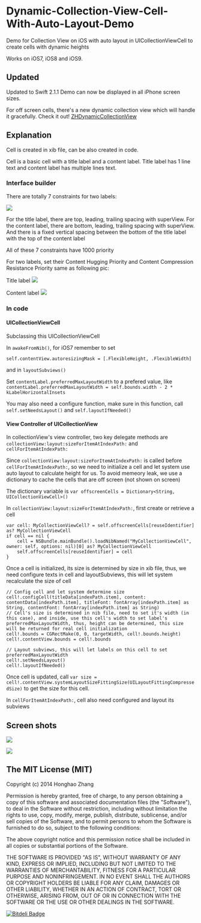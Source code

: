 # Dynamic-Collection-View-Cell-With-Auto-Layout-Demo

Demo for Collection View on iOS with auto layout in UICollectionViewCell to create cells with dynamic heights

Works on iOS7, iOS8 and iOS9.

## Updated

Updated to Swift 2.1.1 
Demo can now be displayed in all iPhone screen sizes. 

For off screen cells, there's a new dynamic collection view which will handle it gracefully. Check it out!
[ZHDynamicCollectionView](https://github.com/honghaoz/ZHDynamicCollectionView)

## Explanation

Cell is created in xib file, can be also created in code.

Cell is a basic cell with a title label and a content label. Title label has 1 line text and content label has multiple lines text.

### Interface builder

There are totally 7 constraints for two labels:

![](https://raw.githubusercontent.com/honghaoz/Dynamic-Collection-View-Cell-With-Auto-Layout-Demo/master/Screenshots/cell.png?token=3926785__eyJzY29wZSI6IlJhd0Jsb2I6aG9uZ2hhb3ovRHluYW1pYy1Db2xsZWN0aW9uLVZpZXctQ2VsbC1XaXRoLUF1dG8tTGF5b3V0LURlbW8vbWFzdGVyL1NjcmVlbnNob3RzL2NlbGwucG5nIiwiZXhwaXJlcyI6MTQxMjQ1NTM5NX0%3D--9553b945bbfa038d86f226060b3bdb7fcb1424d1)

For the title label, there are top, leading, trailing spacing with superView.
For the content label, there are bottom, leading, trailing spacing with superView.
And there is a fixed vertical spacing between the bottom of the title label with the top of the content label

All of these 7 constraints have 1000 priority

For two labels, set their Content Hugging Priority and Content Compression Resistance Priority same as following pic:

Title label
![](https://raw.githubusercontent.com/honghaoz/Dynamic-Collection-View-Cell-With-Auto-Layout-Demo/master/Screenshots/titleCell.png?token=3926785__eyJzY29wZSI6IlJhd0Jsb2I6aG9uZ2hhb3ovRHluYW1pYy1Db2xsZWN0aW9uLVZpZXctQ2VsbC1XaXRoLUF1dG8tTGF5b3V0LURlbW8vbWFzdGVyL1NjcmVlbnNob3RzL3RpdGxlQ2VsbC5wbmciLCJleHBpcmVzIjoxNDEyNDU1NjYwfQ%3D%3D--055be4ca8a998efa8ca3a65b187817c1f6516711)

Content label
![](https://raw.githubusercontent.com/honghaoz/Dynamic-Collection-View-Cell-With-Auto-Layout-Demo/master/Screenshots/contentCell.png?token=3926785__eyJzY29wZSI6IlJhd0Jsb2I6aG9uZ2hhb3ovRHluYW1pYy1Db2xsZWN0aW9uLVZpZXctQ2VsbC1XaXRoLUF1dG8tTGF5b3V0LURlbW8vbWFzdGVyL1NjcmVlbnNob3RzL2NvbnRlbnRDZWxsLnBuZyIsImV4cGlyZXMiOjE0MTI0NTU2NzJ9--181cc53d91087c5d51527ee2f4c21acb1b965e17)

### In code

#### UICollectionViewCell

Subclassing this UICollectionViewCell

In `awakeFromNib()`, for iOS7 remember to set

```
self.contentView.autoresizingMask = [.FlexibleHeight, .FlexibleWidth]
```

and in `layoutSubviews()`

Set `contentLabel.preferredMaxLayoutWidth` to a prefered value, like `contentLabel.preferredMaxLayoutWidth = self.bounds.width - 2 * kLabelHorizontalInsets`

You may also need a configure function, make sure in this function, call `self.setNeedsLayout()` and `self.layoutIfNeeded()`

#### View Controller of UICollectionView

In collectionView's view controller, two key delegate methods are `collectionView:layout:sizeForItemAtIndexPath:` and `cellForItemAtIndexPath:`

Since `collectionView:layout:sizeForItemAtIndexPath:` is called before `cellForItemAtIndexPath:`, so we need to initialize a cell and let system use auto layout to calculate height for us. To avoid memeory leak, we use a dictionary to cache the cells that are off screen (not shown on screen)

The dictionary variable is `var offscreenCells = Dictionary<String, UICollectionViewCell>()`

In `collectionView:layout:sizeForItemAtIndexPath:`, first create or retrieve a cell

```
var cell: MyCollectionViewCell? = self.offscreenCells[reuseIdentifier] as? MyCollectionViewCell
if cell == nil {
    cell = NSBundle.mainBundle().loadNibNamed("MyCollectionViewCell", owner: self, options: nil)[0] as? MyCollectionViewCell
    self.offscreenCells[reuseIdentifier] = cell
}
```
Once a cell is initialized, its size is determined by size in xib file, thus, we need configure texts in cell and layoutSubviews, this will let system recalculate the size of cell

```
// Config cell and let system determine size
cell!.configCell(titleData[indexPath.item], content: contentData[indexPath.item], titleFont: fontArray[indexPath.item] as String, contentFont: fontArray[indexPath.item] as String)
// Cell's size is determined in nib file, need to set it's width (in this case), and inside, use this cell's width to set label's preferredMaxLayoutWidth, thus, height can be determined, this size will be returned for real cell initialization
cell!.bounds = CGRectMake(0, 0, targetWidth, cell!.bounds.height)
cell!.contentView.bounds = cell!.bounds
        
// Layout subviews, this will let labels on this cell to set preferredMaxLayoutWidth
cell!.setNeedsLayout()
cell!.layoutIfNeeded()
```

Once cell is updated, call `var size = cell!.contentView.systemLayoutSizeFittingSize(UILayoutFittingCompressedSize)` to get the size for this cell.

In `cellForItemAtIndexPath:`, cell also need configured and layout its subviews


## Screen shots
![](https://raw.githubusercontent.com/honghaoz/Dynamic-Collection-View-Cell-With-Auto-Layout-Demo/master/iOS%20Simulator%20Screen%20Shot1.png?token=3926785__eyJzY29wZSI6IlJhd0Jsb2I6aG9uZ2hhb3ovRHluYW1pYy1Db2xsZWN0aW9uLVZpZXctQ2VsbC1XaXRoLUF1dG8tTGF5b3V0LURlbW8vbWFzdGVyL2lPUyBTaW11bGF0b3IgU2NyZWVuIFNob3QxLnBuZyIsImV4cGlyZXMiOjE0MTI0NTQ1NTR9--22eb7f8d1e6f45646ad1e043034f0603ca1329ba)


![](https://raw.githubusercontent.com/honghaoz/Dynamic-Collection-View-Cell-With-Auto-Layout-Demo/master/iOS%20Simulator%20Screen%20Shot2.png?token=3926785__eyJzY29wZSI6IlJhd0Jsb2I6aG9uZ2hhb3ovRHluYW1pYy1Db2xsZWN0aW9uLVZpZXctQ2VsbC1XaXRoLUF1dG8tTGF5b3V0LURlbW8vbWFzdGVyL2lPUyBTaW11bGF0b3IgU2NyZWVuIFNob3QyLnBuZyIsImV4cGlyZXMiOjE0MTI0NTQ2MDl9--438f993f9a552dba2ceddb1836005d7b464d9ccf)

## The MIT License (MIT)

Copyright (c) 2014 Honghao Zhang

Permission is hereby granted, free of charge, to any person obtaining a copy
of this software and associated documentation files (the "Software"), to deal
in the Software without restriction, including without limitation the rights
to use, copy, modify, merge, publish, distribute, sublicense, and/or sell
copies of the Software, and to permit persons to whom the Software is
furnished to do so, subject to the following conditions:

The above copyright notice and this permission notice shall be included in all
copies or substantial portions of the Software.

THE SOFTWARE IS PROVIDED "AS IS", WITHOUT WARRANTY OF ANY KIND, EXPRESS OR
IMPLIED, INCLUDING BUT NOT LIMITED TO THE WARRANTIES OF MERCHANTABILITY,
FITNESS FOR A PARTICULAR PURPOSE AND NONINFRINGEMENT. IN NO EVENT SHALL THE
AUTHORS OR COPYRIGHT HOLDERS BE LIABLE FOR ANY CLAIM, DAMAGES OR OTHER
LIABILITY, WHETHER IN AN ACTION OF CONTRACT, TORT OR OTHERWISE, ARISING FROM,
OUT OF OR IN CONNECTION WITH THE SOFTWARE OR THE USE OR OTHER DEALINGS IN THE
SOFTWARE.


[![Bitdeli Badge](https://d2weczhvl823v0.cloudfront.net/honghaoz/dynamic-collection-view-cell-with-auto-layout-demo/trend.png)](https://bitdeli.com/free "Bitdeli Badge")

